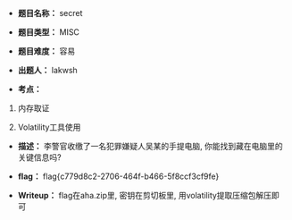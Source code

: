* **题目名称：** secret

* **题目类型：** MISC

* **题目难度：** 容易

* **出题人：** lakwsh

* **考点：**

1. 内存取证

2. Volatility工具使用

* **描述：** 李警官收缴了一名犯罪嫌疑人吴某的手提电脑, 你能找到藏在电脑里的关键信息吗?

* **flag：** flag{c779d8c2-2706-464f-b466-5f8ccf3cf9fe}

* **Writeup：** flag在aha.zip里, 密钥在剪切板里, 用volatility提取压缩包解压即可
